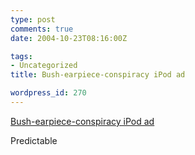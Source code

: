 ```yaml
---
type: post
comments: true
date: 2004-10-23T08:16:00Z

tags:
- Uncategorized
title: Bush-earpiece-conspiracy iPod ad

wordpress_id: 270
---
```


[Bush-earpiece-conspiracy iPod ad](http://www.engadget.com/entry/7831505514082462/)  

Predictable

